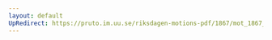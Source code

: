 ```yaml
---
layout: default
UpRedirect: https://pruto.im.uu.se/riksdagen-motions-pdf/1867/mot_1867__ak__273/mot_1867__ak__273-002.pdf
---
```

